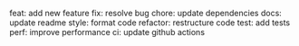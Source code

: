 feat: add new feature
fix: resolve bug
chore: update dependencies
docs: update readme
style: format code
refactor: restructure code
test: add tests
perf: improve performance
ci: update github actions
